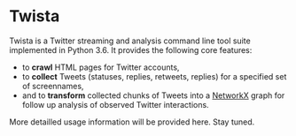 # Twista
Twista is a Twitter streaming and analysis command line tool suite implemented in Python 3.6. It provides the following core features:

- to __crawl__ HTML pages for Twitter accounts,
- to __collect__ Tweets (statuses, replies, retweets, replies) for a specified set of screennames,
- and to __transform__ collected chunks of Tweets into a [NetworkX](https://networkx.github.io/) graph for follow up analysis of observed Twitter interactions.

More detailled usage information will be provided here. Stay tuned.
